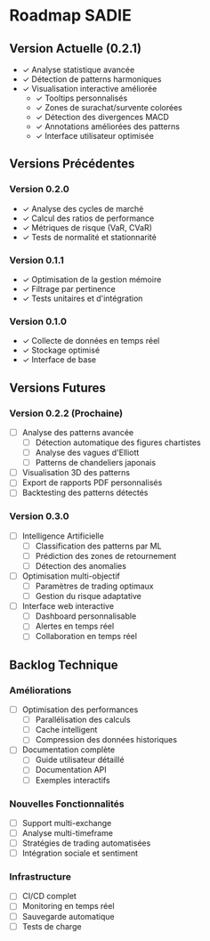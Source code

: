# Roadmap SADIE

## Version Actuelle (0.2.1)
- ✓ Analyse statistique avancée
- ✓ Détection de patterns harmoniques
- ✓ Visualisation interactive améliorée
  - ✓ Tooltips personnalisés
  - ✓ Zones de surachat/survente colorées
  - ✓ Détection des divergences MACD
  - ✓ Annotations améliorées des patterns
  - ✓ Interface utilisateur optimisée

## Versions Précédentes
### Version 0.2.0
- ✓ Analyse des cycles de marché
- ✓ Calcul des ratios de performance
- ✓ Métriques de risque (VaR, CVaR)
- ✓ Tests de normalité et stationnarité

### Version 0.1.1
- ✓ Optimisation de la gestion mémoire
- ✓ Filtrage par pertinence
- ✓ Tests unitaires et d'intégration

### Version 0.1.0
- ✓ Collecte de données en temps réel
- ✓ Stockage optimisé
- ✓ Interface de base

## Versions Futures

### Version 0.2.2 (Prochaine)
- [ ] Analyse des patterns avancée
  - [ ] Détection automatique des figures chartistes
  - [ ] Analyse des vagues d'Elliott
  - [ ] Patterns de chandeliers japonais
- [ ] Visualisation 3D des patterns
- [ ] Export de rapports PDF personnalisés
- [ ] Backtesting des patterns détectés

### Version 0.3.0
- [ ] Intelligence Artificielle
  - [ ] Classification des patterns par ML
  - [ ] Prédiction des zones de retournement
  - [ ] Détection des anomalies
- [ ] Optimisation multi-objectif
  - [ ] Paramètres de trading optimaux
  - [ ] Gestion du risque adaptative
- [ ] Interface web interactive
  - [ ] Dashboard personnalisable
  - [ ] Alertes en temps réel
  - [ ] Collaboration en temps réel

## Backlog Technique

### Améliorations
- [ ] Optimisation des performances
  - [ ] Parallélisation des calculs
  - [ ] Cache intelligent
  - [ ] Compression des données historiques
- [ ] Documentation complète
  - [ ] Guide utilisateur détaillé
  - [ ] Documentation API
  - [ ] Exemples interactifs

### Nouvelles Fonctionnalités
- [ ] Support multi-exchange
- [ ] Analyse multi-timeframe
- [ ] Stratégies de trading automatisées
- [ ] Intégration sociale et sentiment

### Infrastructure
- [ ] CI/CD complet
- [ ] Monitoring en temps réel
- [ ] Sauvegarde automatique
- [ ] Tests de charge 